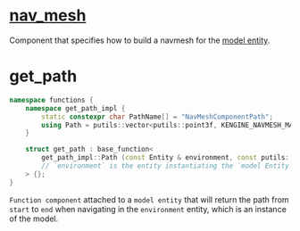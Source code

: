 # [nav_mesh](nav_mesh.hpp)

Component that specifies how to build a navmesh for the [model entity](model.md).

# get_path

```cpp
namespace functions {
    namespace get_path_impl {
        static constexpr char PathName[] = "NavMeshComponentPath";
        using Path = putils::vector<putils::point3f, KENGINE_NAVMESH_MAX_PATH_LENGTH, PathName>;
    }

    struct get_path : base_function<
        get_path_impl::Path (const Entity & environment, const putils::point3f & start, const putils::point3f & end)
        // `environment` is the entity instantiating the `model Entity` this component is attached to
    > {};
}
```

`Function component` attached to a `model entity` that will return the path from `start` to `end` when navigating in the `environment` entity, which is an instance of the model.